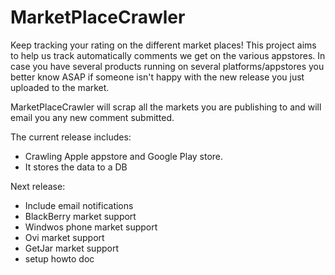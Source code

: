 MarketPlaceCrawler
==================

Keep tracking your rating on the different market places!
This project aims to help us track automatically comments we get on the various appstores.
In case you have several products running on several platforms/appstores you better know ASAP if someone isn't 
happy with the new release you just uploaded to the market.

MarketPlaceCrawler will scrap all the markets you are publishing to and will email you any new comment submitted.

The current release includes:
- Crawling Apple appstore and Google Play store.
- It stores the data to a DB

Next release:
- Include email notifications
- BlackBerry market support
- Windwos phone market support
- Ovi market support
- GetJar market support
- setup howto doc
